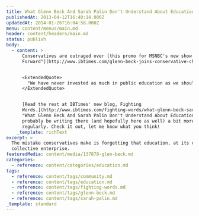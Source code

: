 ```yaml
---
title: What Glenn Beck And Sarah Palin Don't Understand About Education
publishedAt: 2013-04-12T16:40:14.000Z
updatedAt: 2014-01-26T16:04:58.000Z
menu: content/menus/main.md
header: content/headers/main.md
status: publish
body:
  - content: >
      Conservatives are outraged over [this promo for MSNBC's new show "Lean
      Forward"](http://www.ibtimes.com/glenn-beck-joins-conservative-chorus-rallying-against-msnbc-lean-forward-promo-sarah-palin-calls-it):


      <ExtendedQuote>
        "We have never invested as much in public education as we should have because we've always had kind of a private notion of children. 'Your kid is yours and totally your responsibility.' We haven't had a very collective notion of 'These are our children.' "So part of it is we have to break through our kind of private idea that kids belong to their parents, or kids belong to their families and recognize that kids belong to whole communities."
      </ExtendedQuote>


      [Read the rest at IBTimes' new blog, Fighting
      Words.](http://www.ibtimes.com/fighting-words/what-glenn-beck-sarah-palin-dont-understand-about-education-1189467
      "What Glenn Beck And Sarah Palin Don't Understand About Education") I'll
      probably be writing there (and hopefully here as well) a bit more
      regularly. Check it out, let me know what you think!
    _template: richText
excerpt: >
  The mistake conservatives make is forgetting that education, at its core, is a
  collective enterprise.
featuredMedia: content/media/137878-glen-beck.md
categories:
  - reference: content/categories/education.md
tags:
  - reference: content/tags/community.md
  - reference: content/tags/education.md
  - reference: content/tags/fighting-words.md
  - reference: content/tags/glenn-beck.md
  - reference: content/tags/sarah-palin.md
_template: standard
---
```



